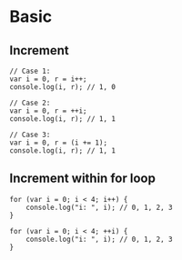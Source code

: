 # Basic

## Increment

```
// Case 1:
var i = 0, r = i++;
console.log(i, r); // 1, 0
```

```
// Case 2:
var i = 0, r = ++i;
console.log(i, r); // 1, 1
```

```
// Case 3:
var i = 0, r = (i += 1);
console.log(i, r); // 1, 1
```

## Increment within for loop

```
for (var i = 0; i < 4; i++) {
    console.log("i: ", i); // 0, 1, 2, 3
}

for (var i = 0; i < 4; ++i) {
    console.log("i: ", i); // 0, 1, 2, 3
}
```
